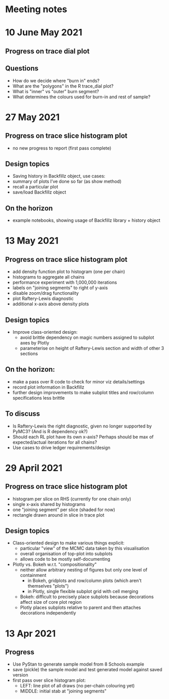 # Meeting notes

# 10 June May 2021

## Progress on trace dial plot

## Questions
- How do we decide where "burn in" ends?
- What are the "polygons" in the R trace_dial plot?
- What is "inner" vs "outer" burn segment?
- What determines the colours used for burn-in and rest of sample?

# 27 May 2021

## Progress on trace slice histogram plot
- no new progress to report (first pass complete)

## Design topics
- Saving history in Backfillz object, use cases:
 - summary of plots I’ve done so far (as show method)
 - recall a particular plot
 - save/load Backfillz object

## On the horizon
- example notebooks, showing usage of Backfillz library + history object 

# 13 May 2021

## Progress on trace slice histogram plot
- add density function plot to histogram (one per chain) 
- histograms to aggregate all chains
- performance experiment with 1,000,000 iterations
- labels on "joining segments" to right of y-axis
- disable zoom/drag functionality
- plot Raftery-Lewis diagnostic
- additional x-axis above density plots

## Design topics
- Improve class-oriented design:
  - avoid brittle dependency on magic numbers assigned to subplot axes by Plotly
  - parameterise on height of Raftery-Lewis section and width of other 3 sections

## On the horizon:
- make a pass over R code to check for minor viz details/settings
- record plot information in Backfillz
- further design improvements to make subplot titles and row/column specifications less brittle

## To discuss
- Is Raftery-Lewis the right diagnostic, given no longer supported by PyMC3? (And is R dependency ok?)
- Should each RL plot have its own x-axis? Perhaps should be max of expected/actual iterations for all chains?
- Use cases to drive ledger requirements/design 

# 29 April 2021

## Progress on trace slice histogram plot
- histogram per slice on RHS (currently for one chain only)
- single x-axis shared by histograms
- one "joining segment" per slice (shaded for now)
- rectangle drawn around in slice in trace plot

## Design topics
- Class-oriented design to make various things explicit:
  - particular "view" of the MCMC data taken by this visualisation
  - overall organisation of top-plot into subplots
  - allows code to be mostly self-documenting
- Plotly vs. Bokeh w.r.t. "compositionality"
  - neither allow arbitrary nesting of figures but only one level of containment
    - in Bokeh, gridplots and row/column plots (which aren't themselves "plots")
    - in Plotly, single flexible subplot grid with cell merging
  - Bokeh: difficult to precisely place subplots because decorations affect size of core plot region
  - Plotly places subplots relative to parent and then attaches decorations independently 

# 13 Apr 2021

## Progress
- Use PyStan to generate sample model from 8 Schools example
- save (pickle) the sample model and test generated model against saved version
- first pass over slice histogram plot:
  - LEFT: line plot of all draws (no per-chain colouring yet)
  - MIDDLE: initial stab at "joining segments"
